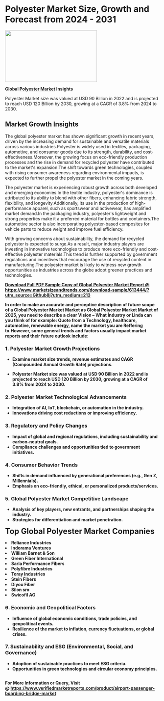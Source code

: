 <H1>Polyester Market Size, Growth and Forecast from 2024 - 2031</H1><img class="aligncenter size-medium wp-image-584254" src="https://thirdeyenews.in/wp-content/uploads/2024/09/Global-Market-Research-300x168.jpeg" alt="" width="300" height="168" /><p><strong>Global&nbsp;<a href="https://www.marketsizeandtrends.com/download-sample/613444/?utm_source=Github8j?utm_medium=213">Polyester Market</a> Insights</strong></p><p>Polyester Market size was valued at USD 90 Billion in 2022 and is projected to reach USD 120 Billion by 2030, growing at a CAGR of 3.8% from 2024 to 2030.</p><p><h2>Market Growth Insights</h2> <p>The global polyester market has shown significant growth in recent years, driven by the increasing demand for sustainable and versatile materials across various industries.Polyester is widely used in textiles, packaging, automotive, and consumer goods due to its strength, durability, and cost-effectiveness.Moreover, the growing focus on eco-friendly production processes and the rise in demand for recycled polyester have contributed to the market's expansion.The shift towards green technologies, coupled with rising consumer awareness regarding environmental impacts, is expected to further propel the polyester market in the coming years.</p> <p><strong><a href="#"></a></strong></p> <p>The polyester market is experiencing robust growth across both developed and emerging economies.In the textile industry, polyester's dominance is attributed to its ability to blend with other fibers, enhancing fabric strength, flexibility, and longevity.Additionally, its use in the production of high-performance apparel, such as sportswear and activewear, has amplified market demand.In the packaging industry, polyester's lightweight and strong properties make it a preferred material for bottles and containers.The automotive sector is also incorporating polyester-based composites for vehicle parts to reduce weight and improve fuel efficiency.</p> <p>With growing concerns about sustainability, the demand for recycled polyester is expected to surge.As a result, major industry players are investing in innovative technologies to produce more eco-friendly and cost-effective polyester materials.This trend is further supported by government regulations and incentives that encourage the use of recycled content in manufacturing.The polyester market is likely to witness new growth opportunities as industries across the globe adopt greener practices and technologies.</p> <p><strong><a href="#"></p><p><span class=""><strong>Download Full PDF Sample Copy of Global Polyester Market Report</strong> @ <a href="https://www.marketsizeandtrends.com/download-sample/613444/?utm_source=Github8j?utm_medium=213" target="_blank">https://www.marketsizeandtrends.com/download-sample/613444/?utm_source=Github8j?utm_medium=213</a></span></p><p>In order to make an accurate and perceptive description of future scope of a Global&nbsp;Polyester Market Market as Global&nbsp;Polyester Market Market of 2025, you need to describe a clear Vision &ndash; What Industry or Linda can you think of for example: Quote from a Technology, healthcare, automotive, renewable energy, name the market you are Reffering to.However, some general trends and factors usually impact market reports and their future outlook include:</p><h3>1.&nbsp;<strong>Polyester Market Growth Projections</strong></h3><ul><li>Examine market size trends, revenue estimates and CAGR (Compounded Annual Growth Rate) projections.</li><li><p>Polyester Market size was valued at USD 90 Billion in 2022 and is projected to reach USD 120 Billion by 2030, growing at a CAGR of 3.8% from 2024 to 2030.</p></li></ul><h3>2.&nbsp;<strong>Polyester Market Technological Advancements</strong></h3><ul><li>Integration of AI, IoT, blockchain, or automation in the industry.</li><li>Innovations driving cost reductions or improving efficiency.</li></ul><h3>3.&nbsp;<strong>Regulatory and Policy Changes</strong></h3><ul><li>Impact of global and regional regulations, including sustainability and carbon-neutral goals.</li><li>Compliance challenges and opportunities tied to government initiatives.</li></ul><h3>4.&nbsp;<strong>Consumer Behavior Trends</strong></h3><ul><li>Shifts in demand influenced by generational preferences (e.g., Gen Z, Millennials).</li><li>Emphasis on eco-friendly, ethical, or personalized products/services.</li></ul><h3>5.&nbsp;<strong>Global Polyester Market Competitive Landscape</strong></h3><ul><li>Analysis of key players, new entrants, and partnerships shaping the industry.</li><li>Strategies for differentiation and market penetration.</li></ul><p data-pm-slice="1 1 []"><span style="color: inherit; font-family: inherit; font-size: 25px;">Top Global Polyester Market Companies</span></p><div class="" data-test-id=""><p><li>Reliance Industries</li><li> Indorama Ventures</li><li> William Barnet & Son</li><li> Green Fiber International</li><li> Sarla Performance Fibers</li><li> Polyfibre Industries</li><li> Toray Industries</li><li> Stein Fibers</li><li> Diyou Fiber</li><li> Silon sro</li><li> Swicofil AG</li></p></div><h3>6.&nbsp;<strong>Economic and Geopolitical Factors</strong></h3><ul><li>Influence of global economic conditions, trade policies, and geopolitical events.</li><li>Resilience of the market to inflation, currency fluctuations, or global crises.</li></ul><h3>7.&nbsp;<strong>Sustainability and ESG (Environmental, Social, and Governance)</strong></h3><ul><li>Adoption of sustainable practices to meet ESG criteria.</li><li>Opportunities in green technologies and circular economy principles.</li></ul><h2><strong style="font-size: 14px;">For More Information or Query, Visit @&nbsp;</strong><a style="background-color: #ffffff; font-size: 14px;" href="https://www.marketsizeandtrends.com/report/polyester-market/" target="_blank">https://www.verifiedmarketreports.com/product/airport-passenger-boarding-bridge-market</a></h2>